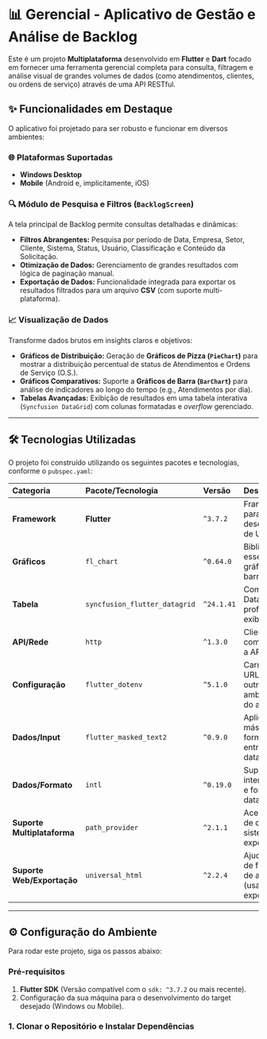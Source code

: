 # 📊 Gerencial - Aplicativo de Gestão e Análise de Backlog

Este é um projeto **Multiplataforma** desenvolvido em **Flutter** e **Dart** focado em fornecer uma ferramenta gerencial completa para consulta, filtragem e análise visual de grandes volumes de dados (como atendimentos, clientes, ou ordens de serviço) através de uma API RESTful.

## ✨ Funcionalidades em Destaque

O aplicativo foi projetado para ser robusto e funcionar em diversos ambientes:

### 🌐 Plataformas Suportadas
* **Windows Desktop**
* **Mobile** (Android e, implicitamente, iOS)

### 🔍 Módulo de Pesquisa e Filtros (`BacklogScreen`)
A tela principal de Backlog permite consultas detalhadas e dinâmicas:
* **Filtros Abrangentes:** Pesquisa por período de Data, Empresa, Setor, Cliente, Sistema, Status, Usuário, Classificação e Conteúdo da Solicitação.
* **Otimização de Dados:** Gerenciamento de grandes resultados com lógica de paginação manual.
* **Exportação de Dados:** Funcionalidade integrada para exportar os resultados filtrados para um arquivo **CSV** (com suporte multi-plataforma).

### 📈 Visualização de Dados
Transforme dados brutos em insights claros e objetivos:
* **Gráficos de Distribuição:** Geração de **Gráficos de Pizza (`PieChart`)** para mostrar a distribuição percentual de status de Atendimentos e Ordens de Serviço (O.S.).
* **Gráficos Comparativos:** Suporte a **Gráficos de Barra (`BarChart`)** para análise de indicadores ao longo do tempo (e.g., Atendimentos por dia).
* **Tabelas Avançadas:** Exibição de resultados em uma tabela interativa (`Syncfusion DataGrid`) com colunas formatadas e *overflow* gerenciado.

---

## 🛠️ Tecnologias Utilizadas

O projeto foi construído utilizando os seguintes pacotes e tecnologias, conforme o `pubspec.yaml`:

| Categoria | Pacote/Tecnologia | Versão | Descrição |
| :--- | :--- | :--- | :--- |
| **Framework** | **Flutter** | `^3.7.2` | Framework base para desenvolvimento de UI nativa. |
| **Gráficos** | `fl_chart` | `^0.64.0` | Biblioteca essencial para gráficos de pizza e barra. |
| **Tabela** | `syncfusion_flutter_datagrid` | `^24.1.41` | Componente DataGrid profissional para exibição de dados. |
| **API/Rede** | `http` | `^1.3.0` | Cliente para comunicação com a API RESTful. |
| **Configuração** | `flutter_dotenv` | `^5.1.0` | Carregamento da URL da API e outras variáveis de ambiente a partir do arquivo `.env`. |
| **Dados/Input** | `flutter_masked_text2` | `^0.9.0` | Aplicação de máscaras para formatação de entradas (ex: data/hora). |
| **Dados/Formato** | `intl` | `^0.19.0` | Suporte a internacionalização e formatação de datas. |
| **Suporte Multiplataforma** | `path_provider` | `^2.1.1` | Acesso a caminhos de diretórios do sistema (usado na exportação CSV). |
| **Suporte Web/Exportação**| `universal_html` | `^2.2.4` | Ajuda na abstração de funcionalidades de ambiente (usado na exportação CSV). |

---

## ⚙️ Configuração do Ambiente

Para rodar este projeto, siga os passos abaixo:

### Pré-requisitos
1.  **Flutter SDK** (Versão compatível com o `sdk: ^3.7.2` ou mais recente).
2.  Configuração da sua máquina para o desenvolvimento do target desejado (Windows ou Mobile).

### 1. Clonar o Repositório e Instalar Dependências
